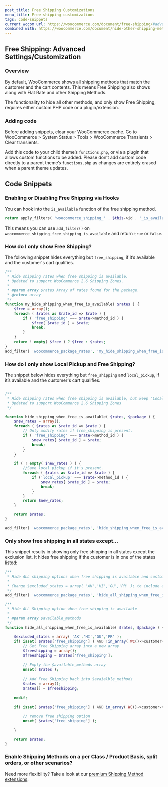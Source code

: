 ```yaml
---
post_title: Free Shipping Customizations
menu_title: Free shipping customizations
tags: code-snippets
current wccom url: https://woocommerce.com/document/free-shipping/#advanced-settings-customization
combined with: https://woocommerce.com/document/hide-other-shipping-methods-when-free-shipping-is-available/#use-a-plugin
---
```


## Free Shipping: Advanced Settings/Customization

### Overview

By default, WooCommerce shows all shipping methods that match the customer and the cart contents. This means Free Shipping also shows along with Flat Rate and other Shipping Methods. 

The functionality to hide all other methods, and only show Free Shipping, requires either custom PHP code or a plugin/extension.

### Adding code

Before adding snippets, clear your WooCommerce cache. Go to WooCommerce > System Status > Tools > WooCommerce Transients > Clear transients.

Add this code to your child theme’s `functions.php`, or via a plugin that allows custom functions to be added. Please don’t add custom code directly to a parent theme’s `functions.php` as changes are entirely erased when a parent theme updates.

## Code Snippets

### Enabling or Disabling Free Shipping via Hooks 

You can hook into the `is_available` function of the free shipping method.

```php
return apply_filters( 'woocommerce_shipping_' . $this->id . '_is_available', $is_available );
```

This means you can use `add_filter()` on `woocommerce_shipping_free_shipping_is_available` and return `true` or `false`.

### How do I only show Free Shipping?

The following snippet hides everything but `free_shipping`, if it’s available and the customer's cart qualifies. 

```php
/**
 * Hide shipping rates when free shipping is available.
 * Updated to support WooCommerce 2.6 Shipping Zones.
 *
 * @param array $rates Array of rates found for the package.
 * @return array
 */
function my_hide_shipping_when_free_is_available( $rates ) {
	$free = array();
	foreach ( $rates as $rate_id => $rate ) {
		if ( 'free_shipping' === $rate->method_id ) {
			$free[ $rate_id ] = $rate;
			break;
		}
	}
	return ! empty( $free ) ? $free : $rates;
}
add_filter( 'woocommerce_package_rates', 'my_hide_shipping_when_free_is_available', 100 );
```

### How do I only show Local Pickup and Free Shipping?

The snippet below hides everything but `free_shipping` and `local_pickup`, if it’s available and the customer's cart qualifies. 

```php

/**
 * Hide shipping rates when free shipping is available, but keep "Local pickup" 
 * Updated to support WooCommerce 2.6 Shipping Zones
 */

function hide_shipping_when_free_is_available( $rates, $package ) {
	$new_rates = array();
	foreach ( $rates as $rate_id => $rate ) {
		// Only modify rates if free_shipping is present.
		if ( 'free_shipping' === $rate->method_id ) {
			$new_rates[ $rate_id ] = $rate;
			break;
		}
	}

	if ( ! empty( $new_rates ) ) {
		//Save local pickup if it's present.
		foreach ( $rates as $rate_id => $rate ) {
			if ('local_pickup' === $rate->method_id ) {
				$new_rates[ $rate_id ] = $rate;
				break;
			}
		}
		return $new_rates;
	}

	return $rates;
}

add_filter( 'woocommerce_package_rates', 'hide_shipping_when_free_is_available', 10, 2 );
```

### Only show free shipping in all states except…

This snippet results in showing only free shipping in all states except the exclusion list. It hides free shipping if the customer is in one of the states listed:

```php
/**
 * Hide ALL shipping options when free shipping is available and customer is NOT in certain states
 *
 * Change $excluded_states = array( 'AK','HI','GU','PR' ); to include all the states that DO NOT have free shipping
 */
add_filter( 'woocommerce_package_rates', 'hide_all_shipping_when_free_is_available' , 10, 2 );

/**
 * Hide ALL Shipping option when free shipping is available
 *
 * @param array $available_methods
 */
function hide_all_shipping_when_free_is_available( $rates, $package ) {
 
	$excluded_states = array( 'AK','HI','GU','PR' );
	if( isset( $rates['free_shipping'] ) AND !in_array( WC()->customer->shipping_state, $excluded_states ) ) :
		// Get Free Shipping array into a new array
		$freeshipping = array();
		$freeshipping = $rates['free_shipping'];
 
		// Empty the $available_methods array
		unset( $rates );
 
		// Add Free Shipping back into $avaialble_methods
		$rates = array();
		$rates[] = $freeshipping;
 
	endif;
 
	if( isset( $rates['free_shipping'] ) AND in_array( WC()->customer->shipping_state, $excluded_states ) ) {
 
		// remove free shipping option
		unset( $rates['free_shipping'] );
 
	}

	return $rates;
}
```

### Enable Shipping Methods on a per Class / Product Basis, split orders, or other scenarios?

Need more flexibility? Take a look at our [premium Shipping Method extensions](https://woocommerce.com/product-category/woocommerce-extensions/shipping-methods/).


